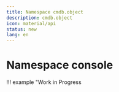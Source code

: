 ```yaml
---
title: Namespace cmdb.object
description: cmdb.object
icon: material/api
status: new
lang: en
---
```


# Namespace console

!!! example "Work in Progress
